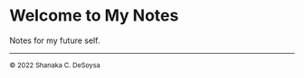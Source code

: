 # Welcome to My Notes

Notes for my future self.

<hr/>
<small>
&copy; 2022 Shanaka C. DeSoysa
</small>
